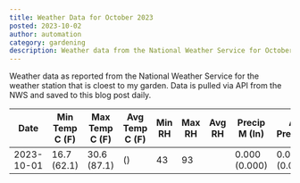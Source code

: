 ```yaml
---
title: Weather Data for October 2023
posted: 2023-10-02
author: automation
category: gardening
description: Weather data from the National Weather Service for October 2023
---
```


Weather data as reported from the National Weather Service for the weather station 
that is cloest to my garden. Data is pulled via API from the NWS and saved to this 
blog post daily.

|Date|Min Temp C (F)|Max Temp C (F)|Avg Temp C (F)|Min RH|Max RH|Avg RH|Precip M (In)|Avg Precip/Hr|
|---|---|---|---|---|---|---|---|---|
|2023-10-01|16.7 (62.1)|30.6 (87.1)| ()|43|93||0.000 (0.000)|0.000 (0.000)|
